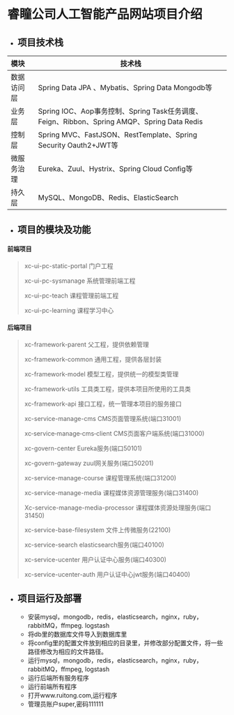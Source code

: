 # 睿瞳公司人工智能产品网站项目介绍
+ ## 项目技术栈
| 模块       | **技术栈**                                                   |
| :--------- | ------------------------------------------------------------ |
| 数据访问层 | Spring Data JPA 、Mybatis、Spring Data Mongodb等             |
| 业务层     | Spring IOC、Aop事务控制、Spring Task任务调度、Feign、Ribbon、Spring AMQP、Spring Data Redis |
| 控制层     | Spring MVC、FastJSON、RestTemplate、Spring Security Oauth2+JWT等 |
| 微服务治理 | Eureka、Zuul、Hystrix、Spring Cloud Config等                 |
| 持久层     | MySQL、MongoDB、Redis、ElasticSearch                         |

+ ## 项目的模块及功能
#### 前端项目

> xc-ui-pc-static-portal    门户工程
>
> xc-ui-pc-sysmanage     系统管理前端工程
>
> xc-ui-pc-teach               课程管理前端工程
>
> xc-ui-pc-learning		  课程学习中心

#### 后端项目

>xc-framework-parent                      父工程，提供依赖管理
>
>xc-framework-common                  通用工程，提供各层封装
>
>xc-framework-model                      模型工程，提供统一的模型类管理
>
>xc-framework-utils                         工具类工程，提供本项目所使用的工具类
>
>xc-framework-api                           接口工程，统一管理本项目的服务接口
>
>xc-service-manage-cms                CMS页面管理系统(端口31001)
>
>xc‐service‐manage‐cms‐client     CMS页面客户端系统(端口31000)
>
>xc-govern-center						   Eureka服务(端口50101)
>
>xc-govern-gateway						zuul网关服务(端口50201)
>
>xc-service-manage-course           课程管理系统(端口31200)
>
>xc-service-manage-media			课程媒体资源管理服务(端口31400)
>
>Xc-service-manage-media-processor  课程媒体资源处理服务(端口31450)
>
>xc-service-base-filesystem            文件上传微服务(22100)
>
>xc-service-search							elasticsearch服务(端口40100)
>
>xc-service-ucenter						 用户认证中心服务(端口40300)
>
>xc-service-ucenter-auth				用户认证中心jwt服务(端口40400)

+ ## 项目运行及部署
    - 安装mysql，mongodb，redis，elasticsearch，nginx，ruby，rabbitMQ，ffmpeg. logstash
    - 将db里的数据库文件导入到数据库里
    - 将config里的配置文件放到相应的目录里，并修改部分配置文件，将一些路径修改为相应的文件路径。
    - 运行mysql，mongodb，redis，elasticsearch，nginx，ruby，rabbitMQ，ffmpeg, logstash
    - 运行后端所有服务程序
    - 运行前端所有程序
    - 打开www.ruitong.com,运行程序
    - 管理员账户super,密码111111
